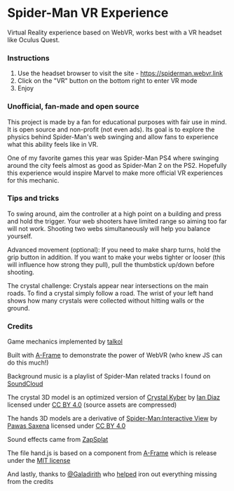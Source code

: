# Spider-Man VR Experience

Virtual Reality experience based on WebVR, works best with a VR headset like Oculus Quest.

### Instructions

1. Use the headset browser to visit the site - https://spiderman.webvr.link
2. Click on the "VR" button on the bottom right to enter VR mode
3. Enjoy

### Unofficial, fan-made and open source

This project is made by a fan for educational purposes with fair use in mind. It is open source and non-profit (not even ads). Its goal is to explore the physics behind Spider-Man's web swinging and allow fans to experience what this ability feels like in VR.

One of my favorite games this year was Spider-Man PS4 where swinging around the city feels almost as good as Spider-Man 2 on the PS2. Hopefully this experience would inspire Marvel to make more official VR experiences for this mechanic.

### Tips and tricks

To swing around, aim the controller at a high point on a building and press and hold the trigger. Your web shooters have limited range so aiming too far will not work. Shooting two webs simultaneously will help you balance yourself.

Advanced movement (optional): If you need to make sharp turns, hold the grip button in addition. If you want to make your webs tighter or looser (this will influence how strong they pull), pull the thumbstick up/down before shooting.

The crystal challenge: Crystals appear near intersections on the main roads. To find a crystal simply follow a road. The wrist of your left hand shows how many crystals were collected without hitting walls or the ground.

### Credits

Game mechanics implemented by [talkol](https://github.com/talkol)

Built with [A-Frame](https://aframe.io) to demonstrate the power of WebVR (who knew JS can do this much!)

Background music is a playlist of Spider-Man related tracks I found on [SoundCloud](https://soundcloud.com/)

The crystal 3D model is an optimized version of [Crystal Kyber](https://sketchfab.com/3d-models/crystal-kyber-1d769339a8cc45fda2ba6b31ce91160f) by [Ian Diaz](https://sketchfab.com/Dyckzu) licensed under [CC BY 4.0](https://creativecommons.org/licenses/by/4.0/) (source assets are compressed)

The hands 3D models are a derivative of [Spider-Man:Interactive View](https://sketchfab.com/3d-models/spider-maninteractive-view-74decbbcc4aa4665908d21ba157b8dda) by [Pawas Saxena](https://sketchfab.com/pawastastic) licensed under [CC BY 4.0](https://creativecommons.org/licenses/by/4.0/)

Sound effects came from [ZapSplat](https://zapsplat.com/)

The file hand.js is based on a component from [A-Frame](https://github.com/aframevr/aframe) which is release under the [MIT license](https://github.com/aframevr/aframe/blob/master/LICENSE)

And lastly, thanks to [@Galadirith](https://github.com/Galadirith) who [helped](https://github.com/talkol/spiderman/issues/2) iron out everything missing from the credits
